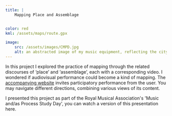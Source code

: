 ```yaml
---
title: | 
    Mapping Place and Assemblage


color: red
kml: /assets/maps/route.gpx

image:
    src: /assets/images/CMPD.jpg
    alt: an abstracted image of my music equipment, reflecting the city lights
---
```

In this project I explored the practice of mapping through the related discourses of ‘place’ and ‘assemblage’, each with a corresponding video. I wondered if audiovisual performance could become a kind of mapping. The [accompanying website][website] invites participatory performance from the user. You may navigate different directions, combining various views of its content.

I presented this project as part of the Royal Musical Association's 'Music and/as Process Study Day', you can watch a version of this presentation here.

[website]:https://montywilliams.hotglue.me/cmpd/